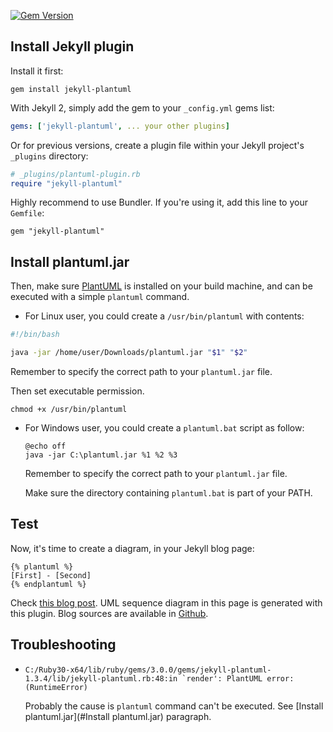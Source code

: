 [![Gem Version](https://badge.fury.io/rb/jekyll-plantuml.svg)](http://badge.fury.io/rb/jekyll-plantuml)

## Install Jekyll plugin

Install it first:

```
gem install jekyll-plantuml
```

With Jekyll 2, simply add the gem to your `_config.yml` gems list:

```yaml
gems: ['jekyll-plantuml', ... your other plugins]
```

Or for previous versions,
create a plugin file within your Jekyll project's `_plugins` directory:

```ruby
# _plugins/plantuml-plugin.rb
require "jekyll-plantuml"
```

Highly recommend to use Bundler. If you're using it, add this line
to your `Gemfile`:

```
gem "jekyll-plantuml"
```

## Install plantuml.jar

Then, make sure [PlantUML](http://plantuml.sourceforge.net/download.html)
is installed on your build machine, and can
be executed with a simple `plantuml` command.

-  For Linux user, you could create a `/usr/bin/plantuml` with contents:

  ```bash
  #!/bin/bash
  
  java -jar /home/user/Downloads/plantuml.jar "$1" "$2"
  ```

  Remember to specify the correct path to your `plantuml.jar` file.

  Then set executable permission.

  ```
  chmod +x /usr/bin/plantuml
  ```

- For Windows user, you could create a `plantuml.bat` script as follow:

  ```
  @echo off
  java -jar C:\plantuml.jar %1 %2 %3
  ```

  Remember to specify the correct path to your `plantuml.jar` file.

  Make sure the directory containing `plantuml.bat` is part of your PATH.



## Test

Now, it's time to create a diagram, in your Jekyll blog page:

```
{% plantuml %}
[First] - [Second]
{% endplantuml %}
```

Check [this blog post](http://www.yegor256.com/2014/06/01/aop-aspectj-java-method-logging.html).
UML sequence diagram in this page is generated with this plugin.
Blog sources are available in [Github](https://github.com/yegor256/blog).



## Troubleshooting

- ```
  C:/Ruby30-x64/lib/ruby/gems/3.0.0/gems/jekyll-plantuml-1.3.4/lib/jekyll-plantuml.rb:48:in `render': PlantUML error:  (RuntimeError)
  ```

  Probably the cause is `plantuml` command can't be executed.
  See [Install plantuml.jar](#Install plantuml.jar) paragraph.
